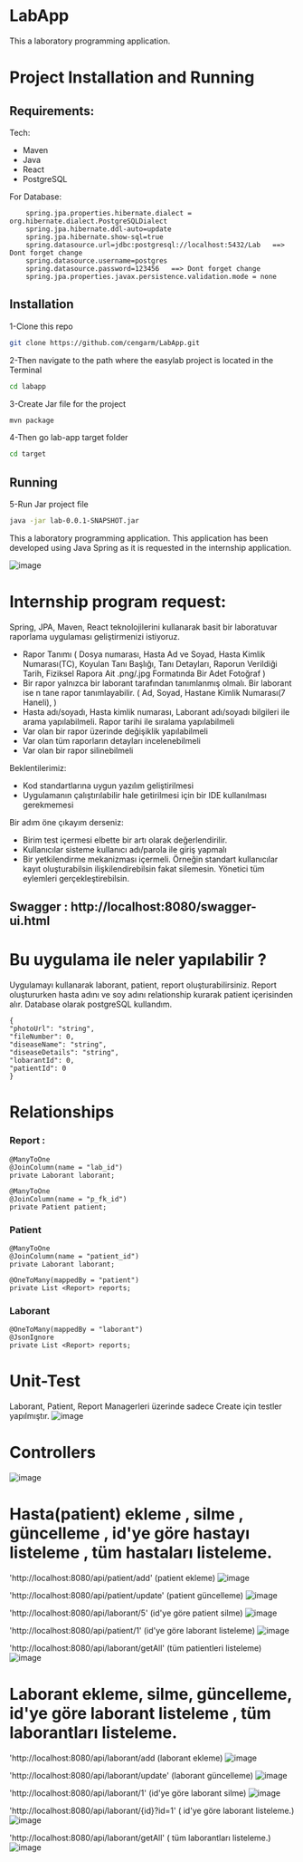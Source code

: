# LabApp
This a laboratory programming application.
# Project Installation and Running 

## Requirements:
Tech:
- Maven 
- Java 
- React
- PostgreSQL

For Database:

        spring.jpa.properties.hibernate.dialect = org.hibernate.dialect.PostgreSQLDialect
        spring.jpa.hibernate.ddl-auto=update
        spring.jpa.hibernate.show-sql=true
        spring.datasource.url=jdbc:postgresql://localhost:5432/Lab   ==> Dont forget change
        spring.datasource.username=postgres
        spring.datasource.password=123456   ==> Dont forget change
        spring.jpa.properties.javax.persistence.validation.mode = none

## Installation
1-Clone this repo 
```sh
git clone https://github.com/cengarm/LabApp.git
```
2-Then navigate to the path where the easylab project is located in the Terminal
```sh
cd labapp
```
3-Create Jar file for the project
```sh
mvn package
```
4-Then go lab-app target folder
```sh
cd target
```

## Running

5-Run Jar project file
```sh
java -jar lab-0.0.1-SNAPSHOT.jar
```

This a laboratory programming application.
This application has been developed using Java Spring as it is requested in the internship application.

![image](https://github.com/cengarm/laboratoryApp/assets/126611512/68319d6b-e960-4d10-abcb-47fa8f34ae20)


# Internship program request:

Spring, JPA, Maven, React teknolojilerini kullanarak basit bir
laboratuvar raporlama uygulaması geliştirmenizi istiyoruz.

* Rapor Tanımı ( Dosya numarası, Hasta Ad ve Soyad, Hasta Kimlik
Numarası(TC), Koyulan Tanı Başlığı, Tanı Detayları, Raporun Verildiği
Tarih, Fiziksel Rapora Ait .png/.jpg Formatında Bir Adet Fotoğraf )
* Bir rapor yalnızca bir laborant tarafından tanımlanmış olmalı. Bir
laborant ise  n tane rapor tanımlayabilir. ( Ad, Soyad, Hastane Kimlik
Numarası(7 Haneli), )
* Hasta adı/soyadı, Hasta kimlik numarası, Laborant adı/soyadı
bilgileri ile arama yapılabilmeli. Rapor tarihi ile sıralama
yapılabilmeli
* Var olan bir rapor üzerinde değişiklik yapılabilmeli
* Var olan tüm raporların detayları incelenebilmeli
* Var olan bir rapor silinebilmeli

Beklentilerimiz:
* Kod standartlarına uygun yazılım geliştirilmesi
* Uygulamanın çalıştırılabilir hale getirilmesi için bir IDE
kullanılması gerekmemesi

Bir adım öne çıkayım derseniz:
* Birim test içermesi elbette bir artı olarak değerlendirilir.
* Kullanıcılar sisteme kullanıcı adı/parola ile giriş yapmalı
* Bir yetkilendirme mekanizması içermeli. Örneğin standart kullanıcılar
kayıt oluşturabilsin ilişkilendirebilsin fakat silemesin. Yönetici tüm
eylemleri gerçekleştirebilsin.

## Swagger : http://localhost:8080/swagger-ui.html

# Bu uygulama ile neler yapılabilir ?
Uygulamayı kullanarak laborant, patient, report oluşturabilirsiniz. Report oluştururken hasta adını ve soy adını relationship kurarak patient içerisinden alır. 
Database olarak postgreSQL kullandım.

    {
    "photoUrl": "string",
    "fileNumber": 0,
    "diseaseName": "string",
    "diseaseDetails": "string",
    "lobarantId": 0,
    "patientId": 0 
    }

# Relationships
### Report :


    @ManyToOne
    @JoinColumn(name = "lab_id")
    private Laborant laborant;
    
    @ManyToOne
    @JoinColumn(name = "p_fk_id")
    private Patient patient;
    
### Patient
    @ManyToOne 
    @JoinColumn(name = "patient_id")
    private Laborant laborant;

    @OneToMany(mappedBy = "patient")
    private List <Report> reports;
  
### Laborant
    @OneToMany(mappedBy = "laborant")
    @JsonIgnore
    private List <Report> reports;
    
# Unit-Test 
Laborant, Patient, Report Managerleri üzerinde sadece Create için testler yapılmıştır.
![image](https://github.com/cengarm/laboratoryApp/assets/126611512/ece5b2f7-7c21-4436-96e9-0a2263e86ec9)

# Controllers
![image](https://github.com/cengarm/laboratoryApp/assets/126611512/6ca05f22-f732-4d6b-86f1-cc7d83352b11)

# Hasta(patient) ekleme , silme , güncelleme , id'ye göre hastayı listeleme , tüm hastaları listeleme.
'http://localhost:8080/api/patient/add' (patient ekleme)
![image](https://github.com/cengarm/laboratoryApp/assets/126611512/db80afab-5e7b-4c54-87df-1441fa7191c6)

'http://localhost:8080/api/patient/update' (patient güncelleme)
![image](https://github.com/cengarm/laboratoryApp/assets/126611512/6b7c2eb7-e380-47da-862d-aa95bcf7f973)

'http://localhost:8080/api/laborant/5' (id'ye göre patient silme)
![image](https://github.com/cengarm/laboratoryApp/assets/126611512/344324bc-ec09-417e-b93d-6e0eb4849ce6)

'http://localhost:8080/api/patient/1' (id'ye göre laborant listeleme)
![image](https://github.com/cengarm/laboratoryApp/assets/126611512/fa5bd086-16ee-4669-af85-6099ce40cffa)

'http://localhost:8080/api/laborant/getAll' (tüm patientleri listeleme)
![image](https://github.com/cengarm/laboratoryApp/assets/126611512/aba02445-8c6d-4ea1-a974-025119dff256)


# Laborant ekleme, silme, güncelleme, id'ye göre laborant listeleme , tüm laborantları listeleme.
'http://localhost:8080/api/laborant/add (laborant ekleme)
![image](https://github.com/cengarm/laboratoryApp/assets/126611512/45230a74-af0f-4652-9138-472eb86cbb89)

 'http://localhost:8080/api/laborant/update' (laborant güncelleme)
![image](https://github.com/cengarm/laboratoryApp/assets/126611512/03ee7ae6-c672-41d1-a639-11e6445d72ed)

'http://localhost:8080/api/laborant/1' (id'ye göre laborant silme)
![image](https://github.com/cengarm/laboratoryApp/assets/126611512/16fb4c05-3401-450c-a3e7-7ffb7ec63d47)

'http://localhost:8080/api/laborant/{id}?id=1' ( id'ye göre laborant listeleme.)
![image](https://github.com/cengarm/laboratoryApp/assets/126611512/3a10993b-8c66-479e-8862-d14d5f687cb3)

'http://localhost:8080/api/laborant/getAll' ( tüm laborantları listeleme.)
![image](https://github.com/cengarm/laboratoryApp/assets/126611512/b8bb03ad-029c-4a2b-8a0e-43da67fef67f)
